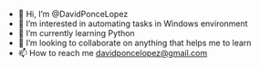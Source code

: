 - 👋 Hi, I’m @DavidPonceLopez
- 👀 I’m interested in automating tasks in Windows environment
- 🌱 I’m currently learning Python
- 💞️ I’m looking to collaborate on anything that helps me to learn 
- 📫 How to reach me davidponcelopez@gmail.com

<!---
DavidPonceLopez/DavidPonceLopez is a ✨ special ✨ repository because its `README.md` (this file) appears on your GitHub profile.
You can click the Preview link to take a look at your changes.
--->

